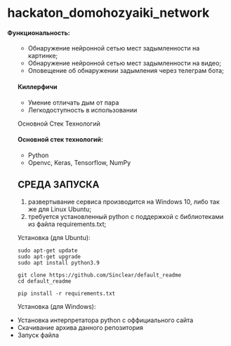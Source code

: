 # hackaton_domohozyaiki_network
<h4>Функциональность:</h4>
<ul>
<ul>
    <li>Обнаружение нейронной сетью мест задымленности на картинке;</li>
    <li>Обнаружение нейронной сетью мест задымленности на видео;</li>
    <li>Оповещение об обнаружении задымления через телеграм бота;</li>
</ul> 
 
 
<h4>Киллерфичи</h4>
<ul>
    <li>Умение отличать дым от пара</li>
    <li>Легкодоступность в использовании</li>
</ul>

    
Основной Стек Технологий
<h4>Основной стек технологий:</h4>
<ul>
    <li>Python</li>
	<li>Openvc, Keras, Tensorflow, NumPy</li>  
 </ul>
    
СРЕДА ЗАПУСКА
------------
1) развертывание сервиса производится на Windows 10, либо так же для Linux Ubuntu;
2) требуется установленный python с поддержкой c библиотеками из файла requirements.txt;

	
Установка (для Ubuntu):
	
	sudo apt-get update
	sudo apt-get upgrade
	sudo apt install python3.9
	
	git clone https://github.com/Sinclear/default_readme
	cd default_readme
	
	pip install -r requirements.txt

Установка (для Windows):
	
<li> Установка интерпретатора python с оффициального сайта </li>
<li> Скачивание архива данного репозитория </li>
<li> Запуск файла </li>
